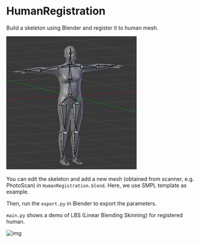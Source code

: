 # HumanRegistration
Build a skeleton using Blender and register it to human mesh.

![img](./img/skeleton.png)

You can edit the skeleton and add a new mesh (obtained from scanner, e.g. PhotoScan) in ```HumanRegistration.blend```. Here, we use SMPL template as example.

Then, run the ```export.py``` in Blender to export the parameters.

```main.py``` shows a demo of LBS (Linear Blending Skinning) for registered human.

![img](./img/lbs.png)
